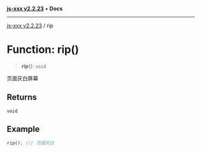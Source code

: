 [**js-xxx v2.2.23**](../README.md) • **Docs**

***

[js-xxx v2.2.23](../README.md) / rip

# Function: rip()

> **rip**(): `void`

页面灰白屏幕

## Returns

`void`

## Example

```ts
rip(); /// 页面灰白
```
